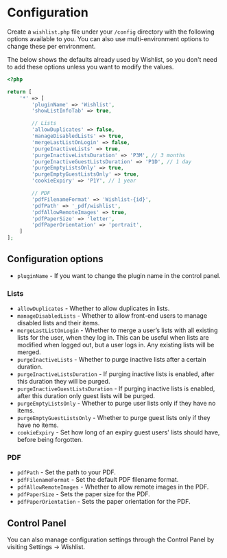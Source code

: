 # Configuration
Create a `wishlist.php` file under your `/config` directory with the following options available to you. You can also use multi-environment options to change these per environment.

The below shows the defaults already used by Wishlist, so you don't need to add these options unless you want to modify the values.

```php
<?php

return [
    '*' => [
        'pluginName' => 'Wishlist',
        'showListInfoTab' => true,

        // Lists
        'allowDuplicates' => false,
        'manageDisabledLists' => true,
        'mergeLastListOnLogin' => false,
        'purgeInactiveLists' => true,
        'purgeInactiveListsDuration' => 'P3M', // 3 months
        'purgeInactiveGuestListsDuration' => 'P1D', // 1 day
        'purgeEmptyListsOnly' => true,
        'purgeEmptyGuestListsOnly' => true,
        'cookieExpiry' => 'P1Y', // 1 year

        // PDF
        'pdfFilenameFormat' => 'Wishlist-{id}',
        'pdfPath' => '_pdf/wishlist',
        'pdfAllowRemoteImages' => true,
        'pdfPaperSize' => 'letter',
        'pdfPaperOrientation' => 'portrait',
    ]
];
```

## Configuration options
- `pluginName` - If you want to change the plugin name in the control panel.

### Lists
- `allowDuplicates` - Whether to allow duplicates in lists.
- `manageDisabledLists` - Whether to allow front-end users to manage disabled lists and their items.
- `mergeLastListOnLogin` - Whether to merge a user’s lists with all existing lists for the user, when they log in. This can be useful when lists are modified when logged out, but a user logs in. Any existing lists will be merged.
- `purgeInactiveLists` - Whether to purge inactive lists after a certain duration.
- `purgeInactiveListsDuration` - If purging inactive lists is enabled, after this duration they will be purged.
- `purgeInactiveGuestListsDuration` - If purging inactive lists is enabled, after this duration only guest lists will be purged.
- `purgeEmptyListsOnly` - Whether to purge user lists only if they have no items.
- `purgeEmptyGuestListsOnly` - Whether to purge guest lists only if they have no items.
- `cookieExpiry` - Set how long of an expiry guest users' lists should have, before being forgotten.

### PDF
- `pdfPath` - Set the path to your PDF.
- `pdfFilenameFormat` - Set the default PDF filename format.
- `pdfAllowRemoteImages` - Whether to allow remote images in the PDF.
- `pdfPaperSize` - Sets the paper size for the PDF.
- `pdfPaperOrientation` - Sets the paper orientation for the PDF.

## Control Panel
You can also manage configuration settings through the Control Panel by visiting Settings → Wishlist.
